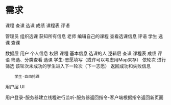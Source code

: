 # 需求
课程
    查课
    选课
    成绩
    课程表
    评语

管理员
    组织选课
    获知所有信息
老师
    编辑自己的课程
    查看选课信息
    评语
学生
    选课
    查课

数据层
    用户
        个人信息
        权限
    课程
        基本信息
        选课的人
逻辑层
    查课
        课程表
        成绩
        评语
            筛选、分类查看
    选课
        学生-志愿填写（或许可以考虑用Map来存）
        依轮次 进行筛选 该轮次未成功的学生进入下一轮次（下一志愿）
        返回成功和失败信息

        学生-自由抢课

用户层
    UI
    
用户登录-服务器建立线程进行监听-服务器返回指令-客户端根据指令返回新页面